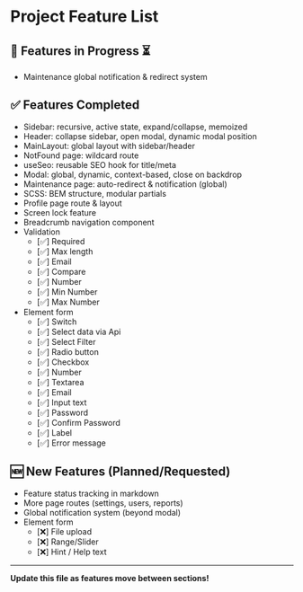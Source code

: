 # Project Feature List

## 🚧 Features in Progress ⏳
- Maintenance global notification & redirect system



## ✅ Features Completed
- Sidebar: recursive, active state, expand/collapse, memoized
- Header: collapse sidebar, open modal, dynamic modal position
- MainLayout: global layout with sidebar/header
- NotFound page: wildcard route
- useSeo: reusable SEO hook for title/meta
- Modal: global, dynamic, context-based, close on backdrop
- Maintenance page: auto-redirect & notification (global)
- SCSS: BEM structure, modular partials
- Profile page route & layout
- Screen lock feature
- Breadcrumb navigation component
- Validation
    - [✅] Required
    - [✅] Max length
    - [✅] Email
    - [✅] Compare
    - [✅] Number
    - [✅] Min Number
    - [✅] Max Number
- Element form
    - [✅] Switch
    - [✅] Select data via Api
    - [✅] Select Filter
    - [✅] Radio button
    - [✅] Checkbox
    - [✅] Number
    - [✅] Textarea
    - [✅] Email
    - [✅] Input text
    - [✅] Password
    - [✅] Confirm Password
    - [✅] Label
    - [✅] Error message
## 🆕 New Features (Planned/Requested)
- Feature status tracking in markdown
- More page routes (settings, users, reports)
- Global notification system (beyond modal)
- Element form
    - [❌] File upload
    - [❌] Range/Slider
    - [❌] Hint / Help text

---

**Update this file as features move between sections!**
